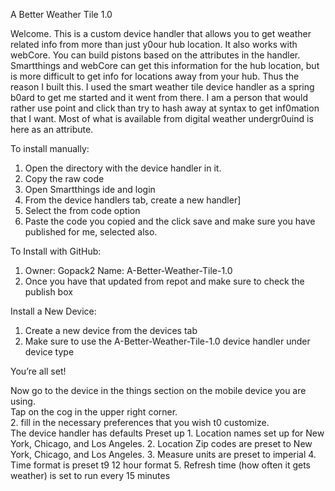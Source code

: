 A Better Weather Tile 1.0

Welcome.  This is a custom device handler that allows you to get weather related info from more than just y0our hub location.  It also works with webCore.  You can build pistons based on the attributes in the handler.  Smartthings and webCore can get this information for the hub location, but is more difficult to get info for locations away from your hub.  Thus the reason I built this.  I used the smart weather tile device handler as a spring b0ard to get me started and it went from there.
I am a person that would rather use point and click than try to hash away at syntax to get inf0mation that I want.  Most of what is available from digital weather undergr0uind is here as an attribute.  

To install manually:
  1. Open the directory with the device handler in it.  
  2. Copy the raw code
  3. Open Smartthings ide and login
  4. From the device handlers tab, create a new handler]
  5. Select the from code option
  6. Paste the code you copied and the click save and make sure you have published for me, selected also.
  
  To Install with GitHub:
  1.  Owner: Gopack2 Name: A-Better-Weather-Tile-1.0
  2.  Once you have that updated from repot and make sure to check the publish box 
  
  Install a New Device:
  1. Create a new device from the devices tab
  2. Make sure to use the A-Better-Weather-Tile-1.0 device handler under device type
  
  You’re all set!
  
  Now go to the device in the things section on the mobile device you are using.  
Tap on the cog in the upper right corner.  
  2. fill in the necessary preferences that you wish t0 customize.  
  The device handler has defaults Preset up
    1. Location names set up for New York, Chicago, and Los Angeles.
    2. Location Zip codes are preset to New York, Chicago, and Los Angeles.
    3. Measure units are preset to imperial
    4. Time format is preset t9 12 hour format
    5. Refresh time (how often it gets weather) is set to run every 15 minutes     
    

